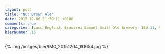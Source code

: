 ```yaml
---
layout: post
title: "Nut Brown Ale"
date: 2015-12-06 11:59:11 +0100
comments: true
categories: [Land England, Brauerei Samuel Smith Old Brewery, IBU 31, Vol 5.0%]
bierNummer: 15
---
```


{% img /images/bier/IMG_20151204_191654.jpg %}
